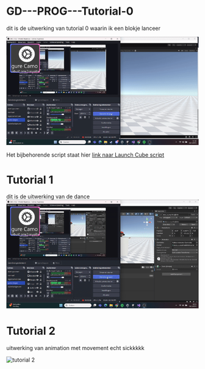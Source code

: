 # GD---PROG---Tutorial-0

dit is de uitwerking van tutorial 0 waarin ik een blokje lanceer

![tutorial 0](img/ezgif.com-video-to-gif-converter.gif)

Het bijbehorende script staat hier [link naar Launch Cube script](/GD%20-%20PROG%20-%20Tutorial/Assets/LaunchCube.cs)



# Tutorial 1

dit is de uitwerking van de dance
![tutorial 1](img/2025-03-2810-53-49-ezgif.com-video-to-gif-converter2.gif)

# Tutorial 2 

uitwerking van animation met movement echt sickkkkk

![tutorial 2](img/2025-03-2814-22-15-ezgif.com-video-to-gif-converter%20(1).gif)